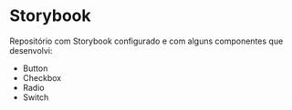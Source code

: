 # Storybook
Repositório com Storybook configurado e com alguns componentes que desenvolvi:

- Button
- Checkbox
- Radio
- Switch